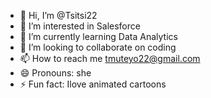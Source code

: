 - 👋 Hi, I’m @Tsitsi22
- 👀 I’m interested in Salesforce
- 🌱 I’m currently learning Data Analytics
- 💞️ I’m looking to collaborate on coding
- 📫 How to reach me tmuteyo22@gmail.com
- 😄 Pronouns: she
- ⚡ Fun fact: Ilove animated cartoons

<!---
Tsitsi22/Tsitsi22 is a ✨ special ✨ repository because its `README.md` (this file) appears on your GitHub profile.
You can click the Preview link to take a look at your changes.
--->
